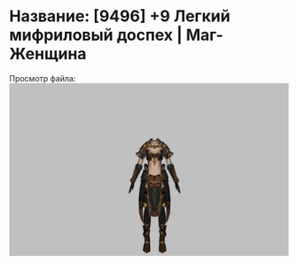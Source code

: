 # Название: [9496] +9 Легкий мифриловый доспех | Маг-Женщина

Просмотр файла:
![p050021.png](p050021.png)